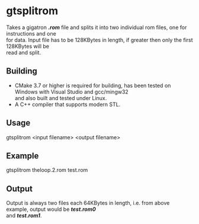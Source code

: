 # gtsplitrom
Takes a gigatron **_.rom_** file and splits it into two individual rom files, one for instructions and one</br>
for data. Input file has to be 128KBytes in length, if greater then only the first 128KBytes will be</br>
read and split.</br>

## Building
- CMake 3.7 or higher is required for building, has been tested on Windows with Visual Studio and gcc/mingw32<br/>
  and also built and tested under Linux.<br/>
- A C++ compiler that supports modern STL.<br/>

## Usage
gtsplitrom \<input filename\> \<output filename\></br>

## Example
gtsplitrom theloop.2.rom test.rom<br/>

## Output
Output is always two files each 64KBytes in length, i.e. from above example, output would be **_test.rom0_**<br/>
and **_test.rom1_**.<br/>
